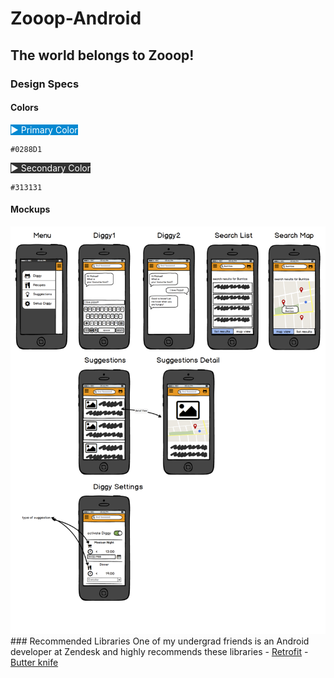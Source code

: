 # Zooop-Android
## The world belongs to Zooop!
### Design Specs
#### Colors
<span style="background-color: #0288D1; color: #FFF">▶︎ Primary Color </span>
```
#0288D1
```
<span style="background-color: #313131; color: #FFF">▶︎ Secondary Color </span>
```
#313131
```

#### Mockups
<img src="design_spec/zoop_app_workflow.png"/>
### Recommended Libraries
One of my undergrad friends is an Android developer at Zendesk and highly recommends these libraries
- <a href="http://square.github.io/retrofit/">Retrofit</a>
- <a href="http://jakewharton.github.io/butterknife/">Butter knife</a>

